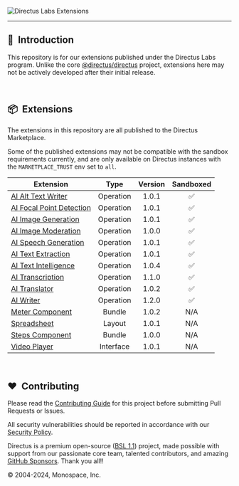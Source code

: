 ![Directus Labs Extensions](https://github.com/directus-labs/extensions/assets/1461554/aae72c6c-e47a-4a6f-968a-5cf1d6b5a73d)

---

## 🐰 &nbsp;Introduction

This repository is for our extensions published under the Directus Labs program. Unlike the core [@directus/directus](https://github.com/directus/directus) project, extensions here may not be actively developed after their initial release.

<br>

## 📦 &nbsp;Extensions

The extensions in this repository are all published to the Directus Marketplace.

Some of the published extensions may not be compatible with the sandbox requirements currently, and are only available on Directus instances with the `MARKETPLACE_TRUST` env set to `all`.

| Extension | Type | Version | Sandboxed |
| --------- | :--: | :-----: | :-------: |
| [AI Alt Text Writer](//github.com/directus-labs/extensions/tree/main/packages/ai-alt-text-writer) | Operation | 1.0.1 | ✅ |
| [AI Focal Point Detection](//github.com/directus-labs/extensions/tree/main/packages/ai-focal-point-detection-operation) | Operation | 1.0.1 | ✅ |
| [AI Image Generation](//github.com/directus-labs/extensions/tree/main/packages/ai-image-generation-operation) | Operation | 1.0.1 | ✅ |
| [AI Image Moderation](//github.com/directus-labs/extensions/tree/main/packages/ai-image-moderation-operation) | Operation | 1.0.0 | ✅ |
| [AI Speech Generation](//github.com/directus-labs/extensions/tree/main/packages/ai-speech-generation-operation) | Operation | 1.0.1 | ✅ |
| [AI Text Extraction](//github.com/directus-labs/extensions/tree/main/packages/ai-text-extraction-operation) | Operation | 1.0.1 | ✅ |
| [AI Text Intelligence](//github.com/directus-labs/extensions/tree/main/packages/ai-text-intelligence-operation) | Operation | 1.0.4 | ✅ |
| [AI Transcription](//github.com/directus-labs/extensions/tree/main/packages/ai-transcription-operation) | Operation | 1.1.0 | ✅ |
| [AI Translator](//github.com/directus-labs/extensions/tree/main/packages/ai-translator-operation) | Operation | 1.0.2 | ✅ |
| [AI Writer](//github.com/directus-labs/extensions/tree/main/packages/ai-writer-operation) | Operation | 1.2.0 | ✅ |
| [Meter Component](//github.com/directus-labs/extensions/tree/main/packages/meter-component) | Bundle | 1.0.2 | N/A |
| [Spreadsheet](//github.com/directus-labs/extensions/tree/main/packages/spreadsheet-layout) | Layout | 1.0.1 | N/A |
| [Steps Component](//github.com/directus-labs/extensions/tree/main/packages/steps-component) | Bundle | 1.0.0 | N/A |
| [Video Player](//github.com/directus-labs/extensions/tree/main/packages/video-player-interface) | Interface | 1.0.1 | N/A |

<!-- Tentatively Upcoming - no promises!

| [AI Research](//github.com/directus-labs/extensions/tree/main/packages/ai-research-interface) | Interface | Planned | N/A |
| [Conflict Monitor](//github.com/directus-labs/extensions/tree/main/packages/conflict-monitor) | Interface | Planned | N/A |

-->

<br>

## ❤️ &nbsp;Contributing

Please read the [Contributing Guide](//github.com/directus-labs/extensions/blob/main/contributing.md) for this project before submitting Pull Requests or Issues.

All security vulnerabilities should be reported in accordance with our [Security Policy](//docs.directus.io/contributing/introduction.html#report-security-vulnerability).

Directus is a premium open-source ([BSL 1.1](//github.com/directus/directus/blob/main/license)) project, made possible with support from our passionate core team, talented contributors, and amazing [GitHub Sponsors](//github.com/sponsors/directus). Thank you all!!

© 2004-2024, Monospace, Inc.
